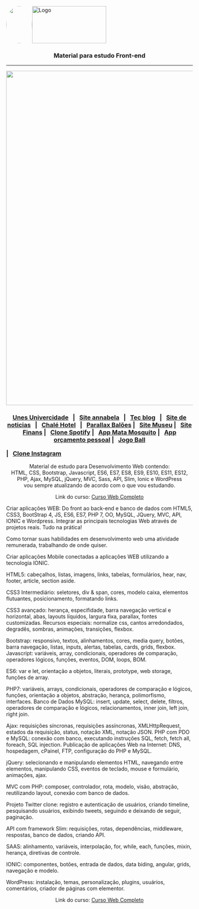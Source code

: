 <div style="display: flex; align-items: center;">
  <img src="https://github.com/abraao69/abraao69-portfolio-abraao/blob/master/testinho/portfolio/1679067787215.jpeg" width="70" height="100" style="border-radius: 100%;">
  <img src="https://github.com/abraao69/ApiRestful-teste/blob/main/logo.png" alt="Logo" width="200" height="100">
  <br><br>
</div>

<h3 align="center">Material para estudo Front-end</h3>

<hr>
<p align="center">
 <img width="900px" src="https://i.ytimg.com/vi/oMcWFOtDIiw/hqdefault.jpg" />
</p>

### <p align="center"><a href="https://sitefaculdade.netlify.app/">Unes Univercidade<a> &nbsp; | &nbsp; <a href="https://siteportifoliomodelo.netlify.app/">Site annabela</a> &nbsp; | &nbsp; <a href="https://sitetecblog.netlify.app/">Tec blog</a> &nbsp; | &nbsp; <a href="https://sitenoticiasdacidade.netlify.app">Site de noticias</a> &nbsp; | &nbsp; <a href="https://websitechalehotel.netlify.app">Chalé Hotel</a> &nbsp; | &nbsp; <a href="https://parallaxbaloes.netlify.app/">Parallax Balões</a> | &nbsp; <a href="https://sitemuseunacionalrj.netlify.app/">Site Museu</a> | &nbsp; <a href="https://sitefinanciamento.netlify.app/">Site Finans</a> | &nbsp; <a href="https://websiteclonespotify.netlify.app/">Clone Spotify</a> | &nbsp; <a href="https://webgamematamosquito.netlify.app/">App Mata Mosquito</a> | &nbsp; <a href="https://appregistrodespesas.netlify.app/">App orçamento pessoal</a> | &nbsp; <a href="https://jogo123.netlify.app/">Jogo Ball</a></p> | &nbsp; <a href="https://cloneinstagram695.netlify.app/">Clone Instagram</a></p>


<p align="center">
    Material de estudo para Desenvolvimento Web contendo: <br />
    HTML, CSS, Bootstrap, Javascript, ES6, ES7, ES8, ES9, ES10, ES11, ES12,<br> PHP, Ajax, MySQL, jQuery, MVC, Sass, API, Slim, Ionic e WordPress <br />
    vou sempre atualizando de acordo   com o que vou estudando.
</p>

<p align="center">
    Link do curso: <a href="https://www.udemy.com/course/web-completo/">Curso Web Completo</a>
</p>

<p>Criar aplicações WEB: Do front ao back-end e banco de dados com HTML5, CSS3, BootStrap 4, JS, ES6, ES7, PHP 7, OO, MySQL, JQuery, MVC, API, IONIC e Wordpress.
 Integrar as principais tecnologias Web através de projetos reais. Tudo na prática!</p>
<p>Como tornar suas habilidades em desenvolvimento web uma atividade remunerada, trabalhando de onde quiser.</p><p>
 Criar aplicações Mobile conectadas a aplicações WEB utilizando a tecnologia IONIC.</P>
<p>HTML5: cabeçalhos, listas, imagens, links, tabelas, formulários, hear, nav, footer, article, section aside.</P>
<p>CSS3 Intermediário: seletores, div & span, cores, modelo caixa, elementos flutuantes, posicionamento, formatando links.</p>
<P>CSS3 avançado: herança, especifidade, barra navegação vertical e horizontal, abas, layouts líquidos, largura fixa, parallax, fontes customizadas.
Recursos especiais: normalize css, cantos arredondados, degradês, sombras, animações, transições, flexbox.</P>
<P>Bootstrap: responsivo, textos, alinhamentos, cores, media query, botões, barra navegação, listas, inputs, alertas, tabelas, cards, grids, flexbox.
Javascript: variáveis, array, condicionais, operadores de comparação, operadores lógicos, funções, eventos, DOM, loops, BOM.</P>
<p>ES6: var e let, orientação a objetos, literais, prototype, web storage, funções de array.</p>
<p>PHP7: variáveis, arrays, condicionais, operadores de comparação e lógicos, funções, orientação a objetos, abstração, herança, polimorfismo, interfaces.
Banco de Dados MySQL: insert, update, select, delete, filtros, operadores de comparação e lógicos, relacionamentos, inner join, left join, right join.</P>
<p>Ajax: requisições síncronas, requisições assíncronas, XMLHttpRequest, estados da requisição, status, notação XML, notação JSON.
PHP com PDO e MySQL: conexão com banco, executando instruções SQL, fetch, fetch all, foreach, SQL injection.
Publicação de aplicações Web na Internet: DNS, hospedagem, cPainel, FTP, configuração do PHP e MySQL.</P>
<p>jQuery: selecionando e manipulando elementos HTML, navegando entre elementos, manipulando CSS, eventos de teclado, mouse e formulário, animações, ajax.</P>
<p>MVC com PHP: composer, controlador, rota, modelo, visão, abstração, reutilizando layout, conexão com banco de dados.</P>
<p>Projeto Twitter clone: registro e autenticação de usuários, criando timeline, pesquisando usuários, exibindo tweets, seguindo e deixando de seguir, paginação.</P>
<p>API com framework Slim: requisições, rotas, dependências, middleware, respostas, banco de dados, criando API.</P>
<p>SAAS: alinhamento, variáveis, interpolação, for, while, each, funções, mixin, herança, diretivas de controle.</P>
<P>IONIC: componentes, botões, entrada de dados, data biding, angular, grids, navegação e modelo.</p>
<P>WordPress: instalação, temas, personalização, plugins, usuários, comentários, criador de páginas com elementor.</p>

<p align="center">
    Link do curso: <a href="https://www.udemy.com/course/web-completo/">Curso Web Completo</a>
</p>
